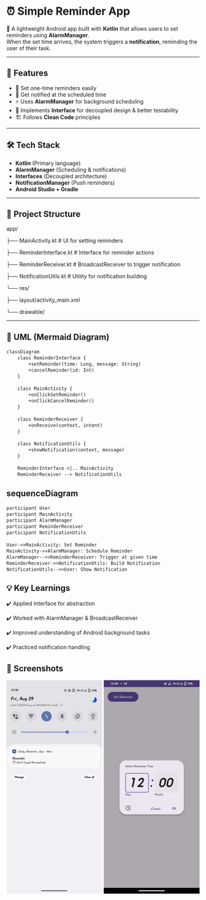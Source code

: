 # ⏰ Simple Reminder App

🚀 A lightweight Android app built with **Kotlin** that allows users to set reminders using **AlarmManager**.  
When the set time arrives, the system triggers a **notification**, reminding the user of their task.  

---

## 🔧 Features
- 📅 Set one-time reminders easily  
- 🔔 Get notified at the scheduled time  
- ⚡ Uses **AlarmManager** for background scheduling  
- 🧩 Implements **Interface** for decoupled design & better testability  
- 🏗️ Follows **Clean Code** principles  

---

## 🛠️ Tech Stack
- **Kotlin** (Primary language)  
- **AlarmManager** (Scheduling & notifications)  
- **Interfaces** (Decoupled architecture)  
- **NotificationManager** (Push reminders)  
- **Android Studio + Gradle**  

---

## 📂 Project Structure

app/

├── MainActivity.kt # UI for setting reminders

├── ReminderInterface.kt # Interface for reminder actions

├── ReminderReceiver.kt # BroadcastReceiver to trigger notification

├── NotificationUtils.kt # Utility for notification building

└── res/

├── layout/activity_main.xml

└── drawable/


---

## 🧩 UML (Mermaid Diagram)

```mermaid
classDiagram
    class ReminderInterface {
        +setReminder(time: Long, message: String)
        +cancelReminder(id: Int)
    }

    class MainActivity {
        +onClickSetReminder()
        +onClickCancelReminder()
    }

    class ReminderReceiver {
        +onReceive(context, intent)
    }

    class NotificationUtils {
        +showNotification(context, message)
    }

    ReminderInterface <|.. MainActivity
    ReminderReceiver --> NotificationUtils
```

## sequenceDiagram
    participant User
    participant MainActivity
    participant AlarmManager
    participant ReminderReceiver
    participant NotificationUtils

    User->>MainActivity: Set Reminder
    MainActivity->>AlarmManager: Schedule Reminder
    AlarmManager-->>ReminderReceiver: Trigger at given time
    ReminderReceiver->>NotificationUtils: Build Notification
    NotificationUtils-->>User: Show Notification

 ##   💡 Key Learnings

✔️ Applied Interface for abstraction

✔️ Worked with AlarmManager & BroadcastReceiver

✔️ Improved understanding of Android background tasks

✔️ Practiced notification handling

## 📸 Screenshots
    
  <img src="Screenshots/daily_reminder_app_output1.jpg" alt="Home Screen" width="250"/>
  
  <img src="Screenshots/daily_reminder_app_output2.jpg" alt="Set Reminder Screen" width="250"/>
  



